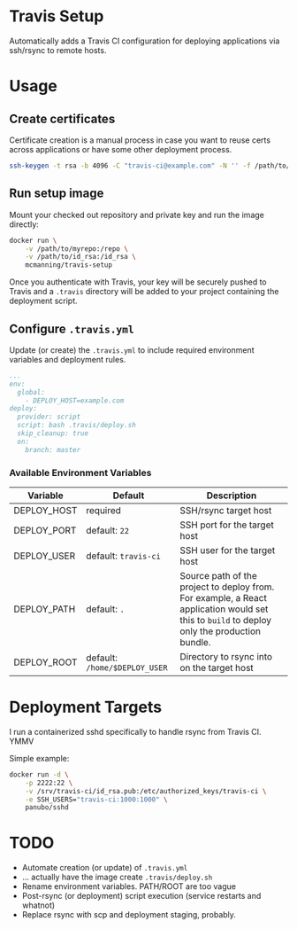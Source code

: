 
# Travis Setup

Automatically adds a Travis CI configuration for deploying applications via ssh/rsync to remote hosts.

# Usage

## Create certificates

Certificate creation is a manual process in case you want to reuse certs across applications or have some other deployment process.

```sh
ssh-keygen -t rsa -b 4096 -C "travis-ci@example.com" -N '' -f /path/to/id_rsa
```

## Run setup image

Mount your checked out repository and private key and run the image directly:

```sh
docker run \
    -v /path/to/myrepo:/repo \
    -v /path/to/id_rsa:/id_rsa \
    mcmanning/travis-setup
```

Once you authenticate with Travis, your key will be securely pushed to Travis and a  `.travis` directory will be added to your project containing the deployment script.

## Configure `.travis.yml`

Update (or create) the `.travis.yml` to include required environment variables and deployment rules.

```yaml
...
env:
  global:
    - DEPLOY_HOST=example.com
deploy:
  provider: script
  script: bash .travis/deploy.sh
  skip_cleanup: true
  on:
    branch: master
```

### Available Environment Variables

|Variable|Default|Description|
|---            |---                            |---|
| DEPLOY_HOST   | required                      | SSH/rsync target host |
| DEPLOY_PORT   | default: `22`                 | SSH port for the target host |
| DEPLOY_USER   | default: `travis-ci`          | SSH user for the target host |
| DEPLOY_PATH   | default: `.`                  | Source path of the project to deploy from. For example, a React application would set this to `build` to deploy only the production bundle. |
| DEPLOY_ROOT   | default: `/home/$DEPLOY_USER` | Directory to rsync into on the target host |

# Deployment Targets

I run a containerized sshd specifically to handle rsync from Travis CI. YMMV

Simple example:
```sh
docker run -d \
    -p 2222:22 \
    -v /srv/travis-ci/id_rsa.pub:/etc/authorized_keys/travis-ci \
    -e SSH_USERS="travis-ci:1000:1000" \
    panubo/sshd
```

# TODO

* Automate creation (or update) of `.travis.yml`
* ... actually have the image create `.travis/deploy.sh`
* Rename environment variables. PATH/ROOT are too vague
* Post-rsync (or deployment) script execution (service restarts and whatnot)
* Replace rsync with scp and deployment staging, probably.
